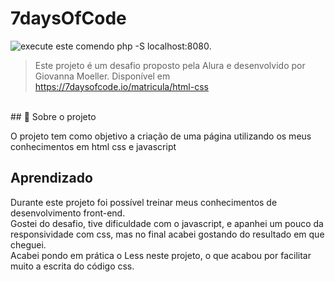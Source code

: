 # 7daysOfCode
<img src="https://github.com/TiagoLemosNeitzke/miniframework/blob/master/img/comndoPHP.png" alt="execute este comendo php -S localhost:8080">.

> Este projeto é um desafio proposto pela Alura e desenvolvido por Giovanna Moeller. Disponível em https://7daysofcode.io/matricula/html-css
<br>
## 📝 Sobre o projeto

O projeto tem como objetivo a criação de uma página utilizando os meus conhecimentos em html css e javascript
 
 ## Aprendizado
 Durante este projeto foi possível treinar meus conhecimentos de desenvolvimento front-end. <br>
 Gostei do desafio, tive dificuldade com o javascript, e apanhei um pouco da responsividade com css, mas no final acabei gostando do resultado em que cheguei.
<br>
Acabei pondo em prática o Less neste projeto, o que acabou por facilitar muito a escrita do código css.

